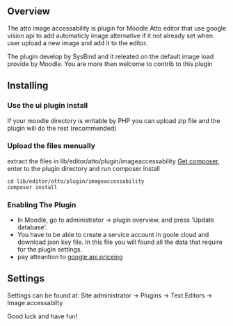 ## Overview
The atto image accessability is plugin for Moodle Atto editor that use google vision api 
to add automaticly image alternative if it not already set when user upload a new image
and add it to the editor.

The plugin develop by SysBind and it releated on the default image load provide by Moodle.
You are more then welcome to contrib to this plugin

## Installing
### Use the ui plugin install
If your moodle directory is writable by PHP you can upload zip file and the plugin will do
the rest (recommended)
### Upload the files menually
extract the files in lib/editor/atto/plugin/imageaccessability
[Get composer](https://getcomposer.org/download/), 
enter to the plugin directory and run composer install 
```
cd lib/editor/atto/plugin/imageaccessability
composer install
```

### Enabling The Plugin
* In Moodle, go to administrator -> plugin overview, and press 'Update database'.
* You have to be able to create a service account in goole cloud and download json key file.
In this file you will found all the data that require for the plugin settings.
* pay atteantion to [google api priceing](https://cloud.google.com/vision/pricing)
## Settings

Settings can be found at: Site administrator -> Plugins -> Text Editors -> Image accessabilty

Good luck and have fun!
